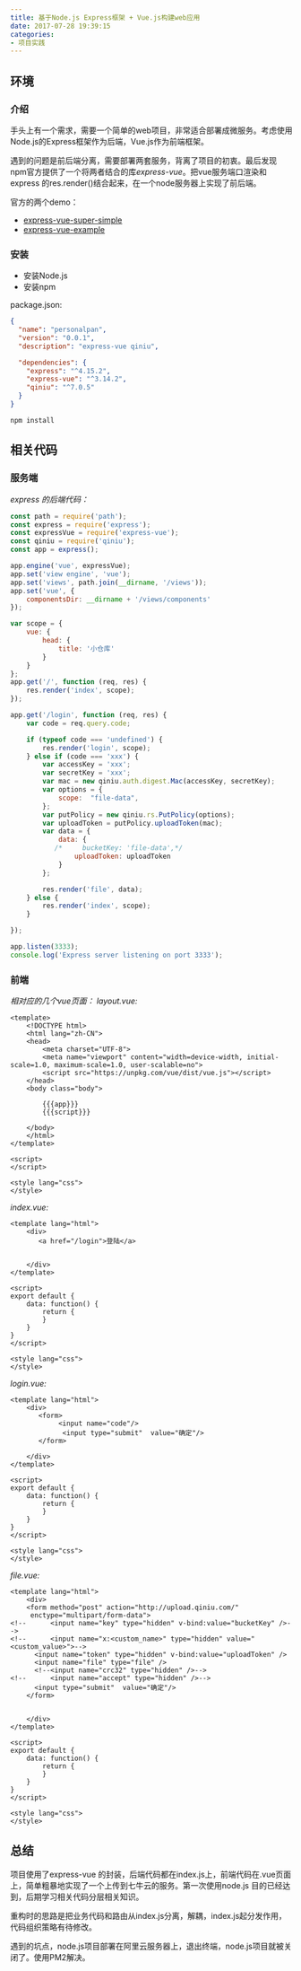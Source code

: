 ```yaml
---
title: 基于Node.js Express框架 + Vue.js构建web应用
date: 2017-07-28 19:39:15
categories:
- 项目实践
---
```




## 环境

### 介绍
手头上有一个需求，需要一个简单的web项目，非常适合部署成微服务。考虑使用Node.js的Express框架作为后端，Vue.js作为前端框架。

<!--more-->
遇到的问题是前后端分离，需要部署两套服务，背离了项目的初衷。最后发现npm官方提供了一个将两者结合的库*express-vue*。把vue服务端口渲染和express 的res.render()结合起来，在一个node服务器上实现了前后端。

官方的两个demo：

* [express-vue-super-simple](https://github.com/express-vue/express-vue-super-simple)
* [express-vue-example](https://github.com/express-vue/express-vue-example)

### 安装
* 安装Node.js
* 安装npm

package.json:
```json
{
  "name": "personalpan",
  "version": "0.0.1",
  "description": "express-vue qiniu",

  "dependencies": {
    "express": "^4.15.2",
    "express-vue": "^3.14.2",
    "qiniu": "^7.0.5"
  }
}
```

```
npm install
```


## 相关代码

### 服务端
*express 的后端代码：*

```js
const path = require('path');
const express = require('express');
const expressVue = require('express-vue');
const qiniu = require('qiniu');
const app = express();

app.engine('vue', expressVue);
app.set('view engine', 'vue');
app.set('views', path.join(__dirname, '/views'));
app.set('vue', {
    componentsDir: __dirname + '/views/components'
});

var scope = {
    vue: {
        head: {
            title: '小仓库'
        }
    }
};
app.get('/', function (req, res) {
    res.render('index', scope);
});

app.get('/login', function (req, res) {
    var code = req.query.code;

    if (typeof code === 'undefined') {
        res.render('login', scope);
    } else if (code === 'xxx') {
        var accessKey = 'xxx';
        var secretKey = 'xxx';
        var mac = new qiniu.auth.digest.Mac(accessKey, secretKey);
        var options = {
            scope:  "file-data",
        };
        var putPolicy = new qiniu.rs.PutPolicy(options);
        var uploadToken = putPolicy.uploadToken(mac);
        var data = {
            data: {
           /*     bucketKey: 'file-data',*/
                uploadToken: uploadToken
            }
        };

        res.render('file', data);
    } else {
        res.render('index', scope);
    }

});

app.listen(3333);
console.log('Express server listening on port 3333');

```

### 前端
*相对应的几个vue页面：*
*layout.vue:*
```
<template>
    <!DOCTYPE html>
    <html lang="zh-CN">
    <head>
        <meta charset="UTF-8">
        <meta name="viewport" content="width=device-width, initial-scale=1.0, maximum-scale=1.0, user-scalable=no">
        <script src="https://unpkg.com/vue/dist/vue.js"></script>
    </head>
    <body class="body">

        {{{app}}}
        {{{script}}}

    </body>
    </html>
</template>

<script>
</script>

<style lang="css">
</style>
```
*index.vue:*
```
<template lang="html">
    <div>
       <a href="/login">登陆</a>


    </div>
</template>

<script>
export default {
    data: function() {
        return {
        }
    }
}
</script>

<style lang="css">
</style>
```

*login.vue:*
```
<template lang="html">
    <div>
       <form>
            <input name="code"/>
             <input type="submit"  value="确定"/>
       </form>

    </div>
</template>

<script>
export default {
    data: function() {
        return {
        }
    }
}
</script>

<style lang="css">
</style>
```
*file.vue:*
```
<template lang="html">
    <div>
    <form method="post" action="http://upload.qiniu.com/"
     enctype="multipart/form-data">
<!--      <input name="key" type="hidden" v-bind:value="bucketKey" />-->
<!--      <input name="x:<custom_name>" type="hidden" value="<custom_value>">-->
      <input name="token" type="hidden" v-bind:value="uploadToken" />
      <input name="file" type="file" />
      <!--<input name="crc32" type="hidden" />-->
<!--      <input name="accept" type="hidden" />-->
      <input type="submit"  value="确定"/>
    </form>


    </div>
</template>

<script>
export default {
    data: function() {
        return {
        }
    }
}
</script>

<style lang="css">
</style>
```

## 总结

项目使用了express-vue 的封装，后端代码都在index.js上，前端代码在.vue页面上，简单粗暴地实现了一个上传到七牛云的服务。第一次使用node.js 目的已经达到，后期学习相关代码分层相关知识。

重构时的思路是把业务代码和路由从index.js分离，解耦，index.js起分发作用，代码组织策略有待修改。

遇到的坑点，node.js项目部署在阿里云服务器上，退出终端，node.js项目就被关闭了。使用PM2解决。